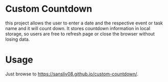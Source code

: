 # Custom Countdown
this project allows the user to enter a date and the respective event or task name and it will count down.
It stores countdown information in local storage, so users are free to refresh page or close the browser without losing data.

# Usage
Just browse to https://sansliv08.github.io/custom-countdown/.
